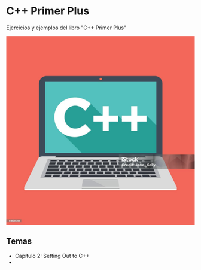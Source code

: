 # C++ Primer Plus
Ejercicios y ejemplos del libro "C++ Primer Plus"

![Foto de la portada del repositorio](https://github.com/m4nuc0mp/cpp_primer_plus/blob/main/istockphoto-618535344-1024x1024.jpg)

## Temas
- Capítulo 2: Setting Out to C++ 
- 
